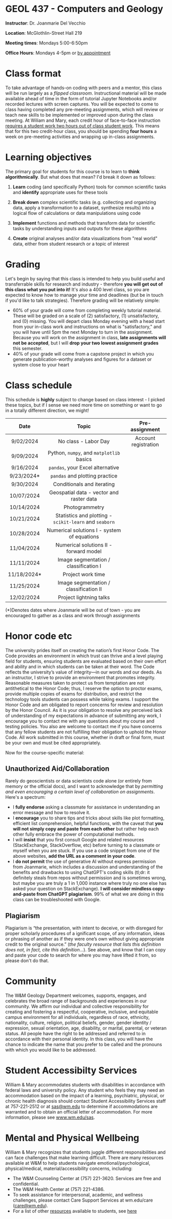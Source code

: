 # GEOL 437 - Computers and Geology 

<b>Instructor</b>: Dr. Joanmarie Del Vecchio

<b>Location</b>: McGlothlin-Street Hall 219

<b>Meeting times</b>: Mondays 5:00-6:50pm 

<b>Office Hours</b>: Mondays 4-5pm or [by appointment](https://outlook-sdf.office.com/bookwithme/user/c70b4576f7544299af54ec9b68670b62@wm.edu/meetingtype/f4v96J1x9E-Jp4VOFoVCwQ2?bookingcode=48efa718-3b3f-481a-ba01-343b80a738c7&anonymous&ep=mlink)

# Class format

To take advantage of hands-on coding with peers and a mentor, this class will be run largely as a <i>flipped classroom</i>. Instructional material will be made available ahead of time in the form of tutorial Jupyter Notebooks and/or recorded lectures with screen captures. You will be expected to come to class having completed any pre-meeting assignments, which will review or teach new skills to be implemented or improved upon during the class meeting. 
At Wiliam and Mary, each credit hour of face-to-face instruction [requires a student work two hours out of class student work](https://www.wm.edu/offices/ce/policies/academic-affairs-student-life/academic-credit-hour.php). This means that for this two credit-hour class, you should be spending <b>four hours</b> a week on pre-meeting activities and wrapping up in-class assignments. 

# Learning objectives

The primary goal for students for this course is to learn to <b>think algorithmically</b>. But what does that mean? I'd break it down as follows:

1. <b>Learn</b> coding (and specifically Python) tools for common scientific tasks and <b>identify</b> appropriate uses for these tools  

2. <b>Break down</b> complex scientific tasks (e.g. collecting and organizing data, apply a transformation to a dataset, synthesize results) into a logical flow of calculations or data manipulations using code

3. <b>Implement</b> functions and methods that transform data for scientific tasks by understanding inputs and outputs for these algorithms 

4. <b>Create</b> original analyses and/or data visualizations from "real world" data, either from student research or a topic of interest
# Grading

Let's begin by saying that this class is intended to help you build useful and transferrable skills for research and industry - therefore <b>you will get out of this class what you put into it!</b> It's also a 400 level class, so you are expected to know how to manage your time and deadlines (but be in touch if you'd like to talk strategies). Therefore grading will be relatively simple:
* 60% of your grade will come from completing weekly tutorial material. These will be graded on a scale of (2) satisfactory, (1) unsatisfactory, and (0) missing. You will depart class Monday evening with a head start from your in-class work and instructions on what is "satisfactory," and you will have until 5pm the next Monday to turn in the assignment. Because you will work on the assignment in class, <b>late assignments will not be accepted</b>, but I will <b>drop your two lowest assignment grades</b> this semester.
* 40% of your grade will come from a capstone project in which you generate publication-worthy analyses and figures for a dataset or system close to your heart 

# Class schedule
This schedule is <b>highly</b> subject to change based on class interest - I picked these topics, but if I sense we need more time on something or want to go in a totally different direction, we might! 

| Date   |      Topic      |  Pre-assignment |
|:----------:|:-------------:|:------:|
| 9/02/2024 |  No class - Labor Day|Account registration|
| 9/09/2024 |Python, `numpy`, and `matplotlib` basics||
| 9/16/2024 |`pandas`, your Excel alternative||
| 9/23/2024* |`pandas` and plotting practice||
| 9/30/2024 |Conditionals and iterating||
| 10/07/2024 |Geospatial data - vector and raster data||
| 10/14/2024 |Photogrammetry||
| 10/21/2024 |Statistics and plotting - `scikit-learn` and `seaborn`||
| 10/28/2024 |Numerical solutions I - system of equations||
| 11/04/2024 |Numerical solutions II - forward model||
| 11/11/2024 |Image segmentation / classification I||
| 11/18/2024* |Project work time||
| 11/25/2024 |Image segmentation / classification II||
| 12/02/2024 |Project lightning talks||

(*)Denotes dates where Joanmarie will be out of town - you are encouraged to gather as a class and work through assignments

# Honor code etc
The university prides itself on creating the nation’s first Honor Code. The Code provides an environment in which trust can thrive and a level playing field for students, ensuring students are evaluated based on their own effort and ability and in which students can be taken at their word. The Code reflects the university’s value of integrity—in our words and our deeds. As an instructor, I strive to provide an environment that promotes integrity. Reasonable measures taken to protect us from temptation are not antithetical to the Honor Code; thus, I reserve the option to proctor exams, provide multiple copies of exams for distribution, and restrict the technology tools students can possess while taking exams. I support the Honor Code and am obligated to report concerns for review and resolution by the Honor Council. As it is your obligation to resolve any perceived lack of understanding of my expectations in advance of submitting any work, I encourage you to contact me with any questions about my course and testing policies. You also are welcome to contact me if you have concerns that any fellow students are not fulfilling their obligation to uphold the Honor Code. All work submitted in this course, whether in draft or final form, must be your own and must be cited appropriately.

Now for the course-specific material:

## Unauthorized Aid/Collaboration
Rarely do geoscientists or data scientists code alone (or entirely from memory or the official docs), and I want to acknowledge that by <i>permitting and even encouraging a certain level of collaboration on assignments</i>. Here's a spectrum:
- I <b>fully endorse</b> asking a classmate for assistance in understanding an error message and how to resolve it. 
- I <b>encourage</b> you to share tips and tricks about skills like plot formatting, efficient list comprehension, helpful functions, with the caveat that <b>you will not simply copy and paste from each other</b> but rather help each other fully embrace the power of computational methods. 
- I will <b>insist</b> that you first consult Google and related resources (StackExchange, StackOverflow, etc) before turning to a classmate or myself when you are stuck. If you use a code snippet from one of the above websites, <b>add the URL as a comment in your code</b>. 
- I <b>do not permit</b> the use of generative AI without express permission from Joanmarie, which includes a discussion and understanding of the benefits and drawbacks to using ChatGPT's coding skills (tl;dr: it definitely steals from repos without permission and is sometimes wrong, but maybe you are truly a 1 in 1,000 instance where truly no one else has asked your question on StackExchange). <b>I will consider mindless copy-and-paste from ChatGPT plagiarism</b>. 99% of what we are doing in this class can be troubleshooted with Google. 

## Plagiarism
Plagiarism is “the presentation, with intent to deceive, or with disregard for proper scholarly procedures of a  ignificant scope, of any information, ideas or phrasing of
another as if they were one’s own without giving appropriate credit to the original source.” (<i>the faculty resource that lists this definition does not, in fact, cite this definition...</i>). See above, and know that I can copy and paste your code to search for where you may have lifted it from, so please don't do that. 

# Community 
The W&M Geology Department welcomes, supports, engages, and celebrates the broad range of backgrounds and experiences in our community. We affirm our individual and collective responsibility for creating and fostering a respectful, cooperative, inclusive, and equitable campus environment for all individuals, regardless of race, ethnicity, nationality, culture, religion, political beliefs, gender, gender identity / expression, sexual orientation, age, disability, or marital, parental, or veteran status.  All people have the right to be addressed and referred to in accordance with their personal identity.  In this class, you will have the chance to indicate the name that you prefer to be called and the pronouns with which you would like to be addressed.

# Student Accessibilty Services
William & Mary accommodates students with disabilities in accordance with federal laws and university policy. Any student who feels they may need an accommodation based on the impact of a learning, psychiatric, physical, or chronic health diagnosis should contact Student Accessibility Services staff at 757-221-2512 or at sas@wm.edu to determine if accommodations are warranted and to obtain an official letter of accommodation. For more information, please see www.wm.edu/sas.

# Mental and Physical Wellbeing
William & Mary recognizes that students juggle different responsibilities and can face challenges that make learning difficult.  There are many resources available at W&M to help students navigate emotional/psychological, physical/medical, material/accessibility concerns, including:
- The W&M Counseling Center at (757) 221-3620.  Services are free and confidential. 
- The W&M Health Center at (757) 221-4386.
- To seek assistance for interpersonal, academic, and wellness challenges, please contact Care Support Services at wm.edu/care (care@wm.edu).
- For a list of other [resources](https://www.wm.edu/offices/wellness/resources/index.php) available to students, see [here](https://nam11.safelinks.protection.outlook.com/?url=https%3A%2F%2Fdocs.google.com%2Fdocument%2Fd%2F18Vl-71Z8AQMgzlWSTJUH5xAm65xS7OQf-BsrGRx-kJQ%2Fedit%3Fusp%3Dsharing&data=05%7C02%7Cjdelvecchio01%40wmedu.mail.onmicrosoft.com%7Cee2d7e702add43daa63d08dcc20dda1d%7Cb93cbc3e661d40588693a897b924b8d7%7C0%7C0%7C638598611987121814%7CUnknown%7CTWFpbGZsb3d8eyJWIjoiMC4wLjAwMDAiLCJQIjoiV2luMzIiLCJBTiI6Ik1haWwiLCJXVCI6Mn0%3D%7C0%7C%7C%7C&sdata=bEdzmpSL4xkrhWvXi9U7Q4U5M2JXW1GGQwaVA8acUPA%3D&reserved=0)
